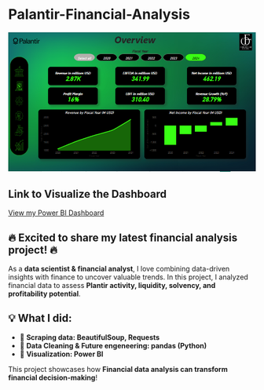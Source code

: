 # Palantir-Financial-Analysis
![Alt Text](https://github.com/OssFad/Palantir-Financial-Analysis/blob/main/Plantir%20pbi.PNG)

##  Link to Visualize the Dashboard

[View my Power BI Dashboard](https://app.powerbi.com/view?r=eyJrIjoiODM0Y2MzNzctODY4NS00YmQ5LTgwMjgtY2Q3ZTQ1OWE2OTZiIiwidCI6IjNkZmE1ODc5LTQ3NmYtNDViNC04MDc5LWZlNjBlYWYzZjhhNSJ9)


## 🔥 Excited to share my latest financial analysis project! 🔥  

As a **data scientist & financial analyst**, I love combining data-driven insights with finance to uncover valuable trends. In this project, I analyzed financial data to assess **Plantir activity, liquidity, solvency, and profitability potential**.  

## 💡 What I did:  
- 📌 **Scraping data: BeautifulSoup, Requests**  
- 📌 **Data Cleaning & Future engeneering: pandas (Python)**  
- 📌 **Visualization: Power BI**  
 

This project showcases how **Financial data analysis can transform financial decision-making**!  

  


